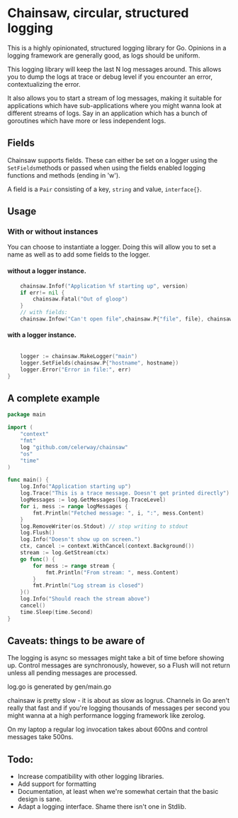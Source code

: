# Chainsaw, circular, structured logging

This is a highly opinionated, structured logging library for Go. Opinions in a logging 
framework are generally good, as logs should be uniform.

This logging library will keep the last N log messages around. This allows you to 
dump the logs at trace or debug level if you encounter an error, contextualizing
the error.

It also allows you to start a stream of log messages, making it suitable for 
applications which have sub-applications where you might wanna look at different 
streams of logs. Say in an application which has a bunch of goroutines which have
more or less independent logs.

## Fields

Chainsaw supports fields. These can either be set on a logger using the `SetFields`methods
or passed when using the fields enabled logging functions and methods (ending in 'w').

A field is a `Pair` consisting of a key, `string` and value, `interface{}`.  

## Usage

### With or without instances
You can choose to instantiate a logger. Doing this will allow you to set a
name as well as to add some fields to the logger.
#### without a logger instance.
```go
	chainsaw.Infof("Application %f starting up", version)
	if err!= nil {
        chainsaw.Fatal("Out of gloop")	
    }
	// with fields:
	chainsaw.Infow("Can't open file",chainsaw.P{"file", file}, chainsaw.P{"err", err})
```
#### with a logger instance.
```go

    logger := chainsaw.MakeLogger("main")
	logger.SetFields(chainsaw.P{"hostname", hostname})
	logger.Error("Error in file:", err)
}
```





## A complete example

```go
package main

import (
	"context"
	"fmt"
	log "github.com/celerway/chainsaw"
	"os"
	"time"
)

func main() {
	log.Info("Application starting up")
	log.Trace("This is a trace message. Doesn't get printed directly")
	logMessages := log.GetMessages(log.TraceLevel)
	for i, mess := range logMessages {
		fmt.Println("Fetched message: ", i, ":", mess.Content)
	}
	log.RemoveWriter(os.Stdout) // stop writing to stdout
	log.Flush()
	log.Info("Doesn't show up on screen.")
	ctx, cancel := context.WithCancel(context.Background())
	stream := log.GetStream(ctx)
	go func() {
		for mess := range stream {
			fmt.Println("From stream: ", mess.Content)
		}
		fmt.Println("Log stream is closed")
	}()
	log.Info("Should reach the stream above")
	cancel()
	time.Sleep(time.Second)
}
```
## Caveats: things to be aware of

The logging is async so messages might take a bit of time before showing up.
Control messages are synchronously, however, so a Flush will not return unless
all pending messages are processed.

log.go is generated by gen/main.go

chainsaw is pretty slow - it is about as slow as logrus. Channels in Go aren't really that fast and if you're logging
thousands of messages per second you might wanna at a high performance logging framework like zerolog.

On my laptop a regular log invocation takes about 600ns and control messages take 500ns.

## Todo:

* Increase compatibility with other logging libraries.
* Add support for formatting
* Documentation, at least when we're somewhat certain that the basic design is sane.
* Adapt a logging interface. Shame there isn't one in Stdlib.